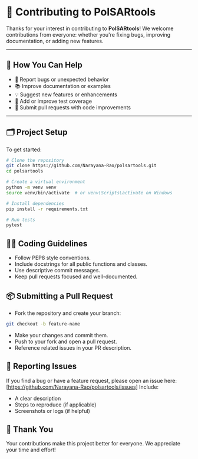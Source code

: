 # 🤝 Contributing to PolSARtools

Thanks for your interest in contributing to **PolSARtools**! We welcome contributions from everyone: whether you're fixing bugs, improving documentation, or adding new features.

---

## 🧰 How You Can Help

- 🐞 Report bugs or unexpected behavior
- 📚 Improve documentation or examples
- 💡 Suggest new features or enhancements
- 🧪 Add or improve test coverage
- 🔧 Submit pull requests with code improvements

---

## 🗂 Project Setup

To get started:

```bash
# Clone the repository
git clone https://github.com/Narayana-Rao/polsartools.git
cd polsartools

# Create a virtual environment
python -m venv venv
source venv/bin/activate  # or venv\Scripts\activate on Windows

# Install dependencies
pip install -r requirements.txt

# Run tests
pytest
```
## 🧑‍💻 Coding Guidelines
- Follow PEP8 style conventions.
- Include docstrings for all public functions and classes.
- Use descriptive commit messages.
- Keep pull requests focused and well-documented.
## 📦 Submitting a Pull Request
- Fork the repository and create your branch:
```bash
git checkout -b feature-name
```
- Make your changes and commit them.
- Push to your fork and open a pull request.
- Reference related issues in your PR description.
## 📣 Reporting Issues

If you find a bug or have a feature request, please open an issue here: [https://github.com/Narayana-Rao/polsartools/issues] Include:
- A clear description
- Steps to reproduce (if applicable)
- Screenshots or logs (if helpful)

## 🙌 Thank You

Your contributions make this project better for everyone. We appreciate your time and effort!
